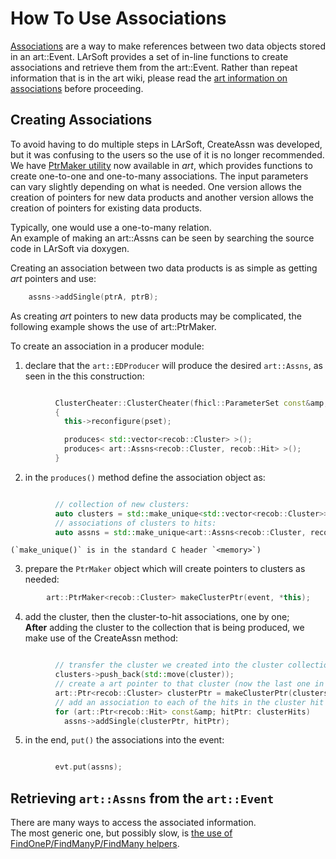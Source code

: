 

# How To Use Associations

[Associations](https://cdcvs.fnal.gov/redmine/projects/art/wiki/Inter-Product_References#The-association-collection-Assns) are a way to make references between two data objects stored in an art::Event. LArSoft provides a set of in-line functions to create associations and retrieve them from the art::Event. Rather than repeat information that is in the art wiki, please read the [art information on associations](https://cdcvs.fnal.gov/redmine/projects/art/wiki/Inter-Product_References) before proceeding.

## Creating Associations

To avoid having to do multiple steps in LArSoft, CreateAssn was developed, but it was confusing to the users so the use of it is no longer recommended. We have [PtrMaker utility](https://cdcvs.fnal.gov/redmine/projects/art/wiki/The_PtrMaker_utility) now available in *art*, which provides functions to create one-to-one and one-to-many associations. The input parameters can vary slightly depending on what is needed. One version allows the creation of pointers for new data products and another version allows the creation of pointers for existing data products.

Typically, one would use a one-to-many relation.  
An example of making an art::Assns can be seen by searching the source code in LArSoft via doxygen.

Creating an association between two data products is as simple as getting *art* pointers and use:

```cpp
    assns->addSingle(ptrA, ptrB);
```

  
As creating *art* pointers to new data products may be complicated, the following example shows the use of art::PtrMaker.

To create an association in a producer module:

1.  declare that the `art::EDProducer` will produce the desired `art::Assns`, as seen in the this construction:
```cpp

          ClusterCheater::ClusterCheater(fhicl::ParameterSet const&amp; pset)
          {
            this->reconfigure(pset);

            produces< std::vector<recob::Cluster> >();
            produces< art::Assns<recob::Cluster, recob::Hit> >();
          }
```
2.  in the `produces()` method define the association object as:
```cpp

          // collection of new clusters:
          auto clusters = std::make_unique<std::vector<recob::Cluster>>();
          // associations of clusters to hits:
          auto assns = std::make_unique<art::Assns<recob::Cluster, recob::Hit>>();
```

      
    (`make_unique()` is in the standard C header `<memory>`)
3.  prepare the `PtrMaker` object which will create pointers to clusters as needed:
```cpp
        art::PtrMaker<recob::Cluster> makeClusterPtr(event, *this);
```
4.  add the cluster, then the cluster-to-hit associations, one by one;  
    **After** adding the cluster to the collection that is being produced, we make use of the CreateAssn method:
```cpp

          // transfer the cluster we created into the cluster collection
          clusters->push_back(std::move(cluster));
          // create a art pointer to that cluster (now the last one in the collection)
          art::Ptr<recob::Cluster> clusterPtr = makeClusterPtr(clusters->size() - 1);
          // add an association to each of the hits in the cluster hit list
          for (art::Ptr<recob::Hit> const&amp; hitPtr: clusterHits)
            assns->addSingle(clusterPtr, hitPtr);
```
5.  in the end, `put()` the associations into the event:
```cpp

          evt.put(assns);
```

## Retrieving `art::Assns` from the `art::Event`

There are many ways to access the associated information.  
The most generic one, but possibly slow, is [the use of FindOneP/FindManyP/FindMany helpers](https://cdcvs.fnal.gov/redmine/projects/art/wiki/:Inter-Product_References#FindOne-FindOneP-and-FindMany-FindManyP).
